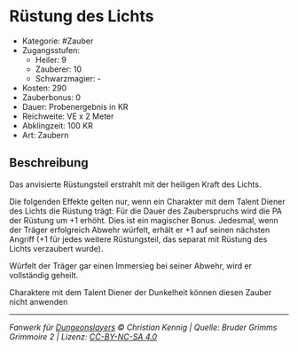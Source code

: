 # Rüstung des Lichts

- Kategorie: #Zauber
- Zugangsstufen:
  - Heiler: 9
  - Zauberer: 10
  - Schwarzmagier: -
- Kosten: 290
- Zauberbonus: 0
- Dauer: Probenergebnis in KR
- Reichweite: VE x 2 Meter
- Abklingzeit: 100 KR
- Art: Zaubern

## Beschreibung

Das anvisierte Rüstungsteil erstrahlt mit der heiligen Kraft des Lichts.

Die folgenden Effekte gelten nur, wenn ein Charakter mit dem Talent Diener des Lichts die Rüstung trägt: Für die Dauer des Zauberspruchs wird die PA der Rüstung um +1 erhöht. Dies ist ein magischer Bonus. Jedesmal, wenn der Träger erfolgreich Abwehr würfelt, erhält er +1 auf seinen nächsten Angriff (+1 für jedes weitere Rüstungsteil, das separat mit Rüstung des Lichts verzaubert wurde).

Würfelt der Träger gar einen Immersieg bei seiner Abwehr, wird er vollständig geheilt.

Charaktere mit dem Talent Diener der Dunkelheit können diesen Zauber nicht anwenden

---

_Fanwerk für [Dungeonslayers](https://www.dungeonslayers.net/) © Christian Kennig | Quelle: Bruder Grimms Grimmoire 2 | Lizenz: [CC-BY-NC-SA 4.0](https://creativecommons.org/licenses/by-nc-sa/4.0/deed.de)_
